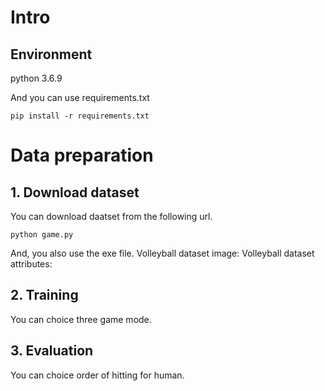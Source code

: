 # Intro

## Environment
python 3.6.9

And you can use requirements.txt
```
pip install -r requirements.txt
```

# Data preparation
## 1. Download dataset
You can download daatset from the following url.
```
python game.py 
```
And, you also use the exe file.
Volleyball dataset image:
Volleyball dataset attributes:

## 2. Training
You can choice three game mode.

## 3. Evaluation
You can choice order of hitting for human.  
